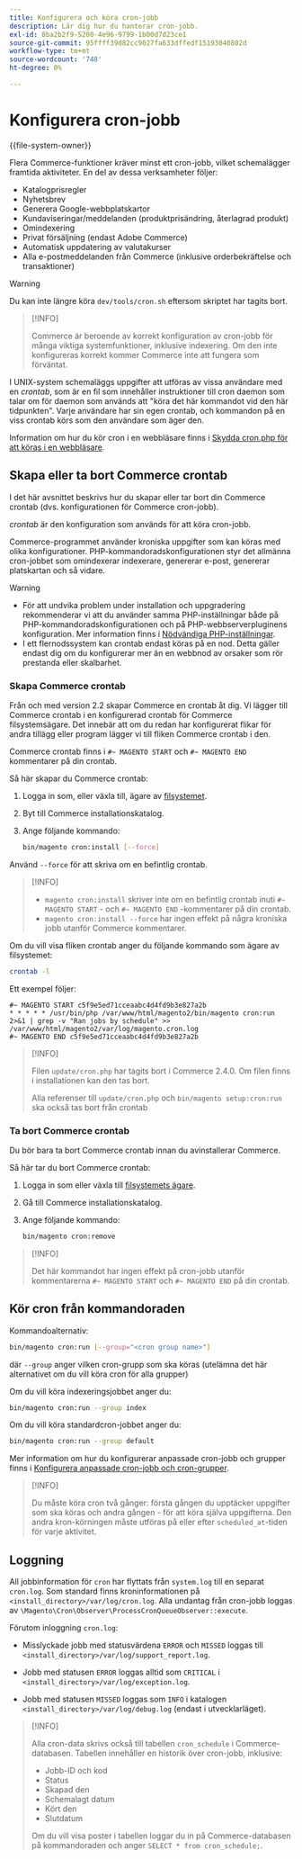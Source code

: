 ```yaml
---
title: Konfigurera och köra cron-jobb
description: Lär dig hur du hanterar cron-jobb.
exl-id: 8ba2b2f9-5200-4e96-9799-1b00d7d23ce1
source-git-commit: 95ffff39d82cc9027fa633dffedf15193040802d
workflow-type: tm+mt
source-wordcount: '748'
ht-degree: 0%

---
```


# Konfigurera cron-jobb

{{file-system-owner}}

Flera Commerce-funktioner kräver minst ett cron-jobb, vilket schemalägger framtida aktiviteter. En del av dessa verksamheter följer:

- Katalogprisregler
- Nyhetsbrev
- Generera Google-webbplatskartor
- Kundaviseringar/meddelanden (produktprisändring, återlagrad produkt)
- Omindexering
- Privat försäljning (endast Adobe Commerce)
- Automatisk uppdatering av valutakurser
- Alla e-postmeddelanden från Commerce (inklusive orderbekräftelse och transaktioner)

>[!WARNING]
>
>Du kan inte längre köra `dev/tools/cron.sh` eftersom skriptet har tagits bort.

>[!INFO]
>
>Commerce är beroende av korrekt konfiguration av cron-jobb för många viktiga systemfunktioner, inklusive indexering. Om den inte konfigureras korrekt kommer Commerce inte att fungera som förväntat.

I UNIX-system schemaläggs uppgifter att utföras av vissa användare med en _crontab_, som är en fil som innehåller instruktioner till cron daemon som talar om för daemon som används att &quot;köra det här kommandot vid den här tidpunkten&quot;. Varje användare har sin egen crontab, och kommandon på en viss crontab körs som den användare som äger den.

Information om hur du kör cron i en webbläsare finns i [Skydda cron.php för att köras i en webbläsare](../security/secure-cron-php.md).

## Skapa eller ta bort Commerce crontab

I det här avsnittet beskrivs hur du skapar eller tar bort din Commerce crontab (dvs. konfigurationen för Commerce cron-jobb).

_crontab_ är den konfiguration som används för att köra cron-jobb.

Commerce-programmet använder kroniska uppgifter som kan köras med olika konfigurationer. PHP-kommandoradskonfigurationen styr det allmänna cron-jobbet som omindexerar indexerare, genererar e-post, genererar platskartan och så vidare.

>[!WARNING]
>
>- För att undvika problem under installation och uppgradering rekommenderar vi att du använder samma PHP-inställningar både på PHP-kommandoradskonfigurationen och på PHP-webbserverpluginens konfiguration. Mer information finns i [Nödvändiga PHP-inställningar](../../installation/prerequisites/php-settings.md).
>- I ett flernodssystem kan crontab endast köras på en nod. Detta gäller endast dig om du konfigurerar mer än en webbnod av orsaker som rör prestanda eller skalbarhet.

### Skapa Commerce crontab

Från och med version 2.2 skapar Commerce en crontab åt dig. Vi lägger till Commerce crontab i en konfigurerad crontab för Commerce filsystemsägare. Det innebär att om du redan har konfigurerat flikar för andra tillägg eller program lägger vi till fliken Commerce crontab i den.

Commerce crontab finns i `#~ MAGENTO START` och `#~ MAGENTO END` kommentarer på din crontab.

Så här skapar du Commerce crontab:

1. Logga in som, eller växla till, ägare av [filsystemet](../../installation/prerequisites/file-system/overview.md).
1. Byt till Commerce installationskatalog.
1. Ange följande kommando:

   ```bash
   bin/magento cron:install [--force]
   ```

Använd `--force` för att skriva om en befintlig crontab.

>[!INFO]
>
>- `magento cron:install` skriver inte om en befintlig crontab inuti `#~ MAGENTO START` - och `#~ MAGENTO END` -kommentarer på din crontab.
>- `magento cron:install --force` har ingen effekt på några kroniska jobb utanför Commerce kommentarer.

Om du vill visa fliken crontab anger du följande kommando som ägare av filsystemet:

```bash
crontab -l
```

Ett exempel följer:

```terminal
#~ MAGENTO START c5f9e5ed71cceaabc4d4fd9b3e827a2b
* * * * * /usr/bin/php /var/www/html/magento2/bin/magento cron:run 2>&1 | grep -v "Ran jobs by schedule" >> /var/www/html/magento2/var/log/magento.cron.log
#~ MAGENTO END c5f9e5ed71cceaabc4d4fd9b3e827a2b
```

>[!INFO]
>
>Filen `update/cron.php` har tagits bort i Commerce 2.4.0. Om filen finns i installationen kan den tas bort.
>
>Alla referenser till `update/cron.php` och `bin/magento setup:cron:run` ska också tas bort från crontab

### Ta bort Commerce crontab

Du bör bara ta bort Commerce crontab innan du avinstallerar Commerce.

Så här tar du bort Commerce crontab:

1. Logga in som eller växla till [filsystemets ägare](../../installation/prerequisites/file-system/overview.md).
1. Gå till Commerce installationskatalog.
1. Ange följande kommando:

   ```bash
   bin/magento cron:remove
   ```

>[!INFO]
>
>Det här kommandot har ingen effekt på cron-jobb utanför kommentarerna `#~ MAGENTO START` och `#~ MAGENTO END` på din crontab.

## Kör cron från kommandoraden

Kommandoalternativ:

```bash
bin/magento cron:run [--group="<cron group name>"]
```

där `--group` anger vilken cron-grupp som ska köras (utelämna det här alternativet om du vill köra cron för alla grupper)

Om du vill köra indexeringsjobbet anger du:

```bash
bin/magento cron:run --group index
```

Om du vill köra standardcron-jobbet anger du:

```bash
bin/magento cron:run --group default
```

Mer information om hur du konfigurerar anpassade cron-jobb och grupper finns i [Konfigurera anpassade cron-jobb och cron-grupper](../cron/custom-cron.md).

>[!INFO]
>
>Du måste köra cron två gånger: första gången du upptäcker uppgifter som ska köras och andra gången - för att köra själva uppgifterna. Den andra kron-körningen måste utföras på eller efter `scheduled_at`-tiden för varje aktivitet.

## Loggning

All jobbinformation för `cron` har flyttats från `system.log` till en separat `cron.log`.
Som standard finns kroninformationen på `<install_directory>/var/log/cron.log`.
Alla undantag från cron-jobb loggas av `\Magento\Cron\Observer\ProcessCronQueueObserver::execute`.

Förutom inloggning `cron.log`:

- Misslyckade jobb med statusvärdena `ERROR` och `MISSED` loggas till `<install_directory>/var/log/support_report.log`.

- Jobb med statusen `ERROR` loggas alltid som `CRITICAL` i `<install_directory>/var/log/exception.log`.

- Jobb med statusen `MISSED` loggas som `INFO` i katalogen `<install_directory>/var/log/debug.log` (endast i utvecklarläget).

>[!INFO]
>
>Alla cron-data skrivs också till tabellen `cron_schedule` i Commerce-databasen. Tabellen innehåller en historik över cron-jobb, inklusive:
>
>- Jobb-ID och kod
>- Status
>- Skapad den
>- Schemalagt datum
>- Kört den
>- Slutdatum
>
>Om du vill visa poster i tabellen loggar du in på Commerce-databasen på kommandoraden och anger `SELECT * from cron_schedule;`.
